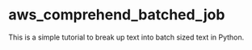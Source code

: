 # aws_comprehend_batched_job
This is a simple tutorial to break up text into batch sized text in Python.
